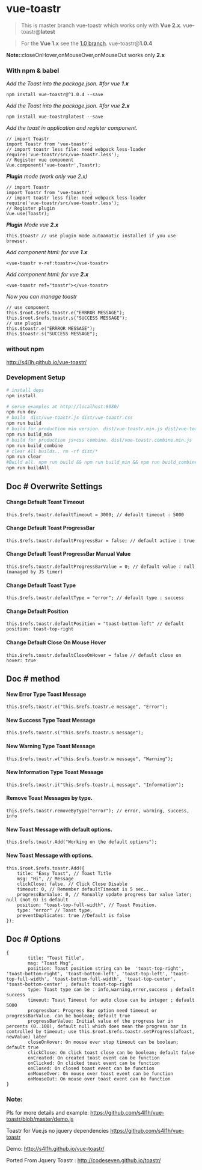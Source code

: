 # vue-toastr

> This is master branch vue-toastr which works only with **Vue 2.x**. vue-toastr@**latest**

> For the **Vue 1.x** see the [1.0 branch](https://github.com/s4l1h/vue-toastr/tree/1.0). vue-toastr@**1.0.4**


**Note:**:closeOnHover,onMouseOver,onMouseOut works only **2.x**


### With npm & babel

*Add the Toast into the package.json. #for vue **1.x***

    npm install vue-toastr@^1.0.4 --save


*Add the Toast into the package.json. #for vue **2.x***

    npm install vue-toastr@latest --save

*Add the toast in application and register component.*

    // import Toastr
    import Toastr from 'vue-toastr';
    // import toastr less file: need webpack less-loader
    require('vue-toastr/src/vue-toastr.less');
    // Register vue component
    Vue.component('vue-toastr',Toastr);
***Plugin** mode (work only vue 2.x)* 

    // import Toastr
    import Toastr from 'vue-toastr';
    // import toastr less file: need webpack less-loader
    require('vue-toastr/src/vue-toastr.less');
    // Register plugin
    Vue.use(Toastr);
***Plugin** Mode vue **2.x***

    this.$toastr // use plugin mode autoamatic installed if you use browser.

*Add component html: for vue **1.x***

    <vue-toastr v-ref:toastr></vue-toastr>

*Add component html: for vue **2.x***

    <vue-toastr ref="toastr"></vue-toastr>

*Now you can manage toastr*

    // use component
    this.$root.$refs.toastr.e("ERRROR MESSAGE");
    this.$root.$refs.toastr.s("SUCCESS MESSAGE");
    // use plugin
    this.$toastr.e("ERRROR MESSAGE");
    this.$toastr.s("SUCCESS MESSAGE");    

### without npm

http://s4l1h.github.io/vue-toastr/

### Development Setup

``` bash
# install deps
npm install

# serve examples at http://localhost:8080/
npm run dev
# build  dist/vue-toastr.js dist/vue-toastr.css
npm run build
# build for production min version. dist/vue-toastr.min.js dist/vue-toastr.min.css
npm run build_min
# build for production js+css combine. dist/vue-toastr.combine.min.js
npm run build_combine
# clear All builds.. rm -rf dist/*
npm run clear
#Build all. npm run build && npm run build_min && npm run build_combine
npm run buildAll
```

## Doc # Overwrite Settings

#### Change Default Toast Timeout
```
this.$refs.toastr.defaultTimeout = 3000; // default timeout : 5000
```
#### Change Default Toast ProgressBar
```
this.$refs.toastr.defaultProgressBar = false; // default active : true
```
#### Change Default Toast ProgressBar Manual Value
```
this.$refs.toastr.defaultProgressBarValue = 0; // default value : null (managed by JS timer)
```
#### Change Default Toast Type
```
this.$refs.toastr.defaultType = "error"; // default type : success
```
#### Change Default Position
```
this.$refs.toastr.defaultPosition = "toast-bottom-left" // default position: toast-top-right
```
#### Change Default Close On Mouse Hover
```
this.$refs.toastr.defaultCloseOnHover = false // default close on hover: true
```

## Doc # method
#### New Error Type Toast Message
```
this.$refs.toastr.e("this.$refs.toastr.e message", "Error");
```
#### New Success Type Toast Message
```
this.$refs.toastr.s("this.$refs.toastr.s message");
```
#### New Warning Type Toast Message
```
this.$refs.toastr.w("this.$refs.toastr.w message", "Warning");
```
#### New Information Type Toast Message
```
this.$refs.toastr.i("this.$refs.toastr.i message", "Information");
```
#### Remove Toast Messages by type.
```
this.$refs.toastr.removeByType("error"); // error, warning, success, info
```
#### New Toast Message with default options.
```
this.$refs.toastr.Add("Working on the default options");
```
#### New Toast Message with options.
```
this.$root.$refs.toastr.Add({
    title: "Easy Toast", // Toast Title
    msg: "Hi", // Message
    clickClose: false, // Click Close Disable
    timeout: 0, // Remember defaultTimeout is 5 sec..
    progressBarValue: 0, // Manually update progress bar value later; null (not 0) is default
    position: "toast-top-full-width", // Toast Position.
    type: "error" // Toast type,
    preventDuplicates: true //Default is false
});
```
## Doc # Options
```
{
        title: "Toast Title",
        msg: "Toast Msg", 
        position: Toast position string can be  'toast-top-right', 'toast-bottom-right', 'toast-bottom-left', 'toast-top-left', 'toast-top-full-width', 'toast-bottom-full-width', 'toast-top-center', 'toast-bottom-center' ; default toast-top-right
        type: Toast type can be : info,warning,error,success ; default success
        timeout: Toast Timeout for auto close can be integer ; default 5000
        progressbar: Progress Bar option need timeout or progressBarValue. can be boolean; default true
        progressBarValue: Initial value of the progress bar in percents (0..100), default null which does mean the progress bar is controlled by timeout; use this.$root.$refs.toastr.setProgress(aToast, newValue) later
        closeOnHover: On mouse over stop timeout can be boolean; default true
        clickClose: On click toast close can be boolean; default false
        onCreated: On created toast event can be function
        onClicked: On clicked toast event can be function
        onClosed: On closed toast event can be function
        onMouseOver: On mouse over toast event can be function
        onMouseOut: On mouse over toast event can be function
}
```

### Note:
Pls for more details and example: 
https://github.com/s4l1h/vue-toastr/blob/master/demo.js


Toastr for Vue.js no jquery dependencies https://github.com/s4l1h/vue-toastr

Demo: http://s4l1h.github.io/vue-toastr/


Ported From Jquery Toastr : http://codeseven.github.io/toastr/
